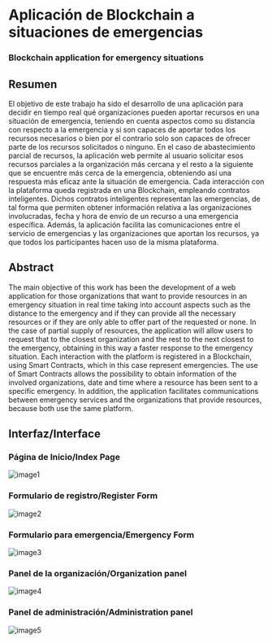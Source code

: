 # Aplicación de Blockchain a situaciones de emergencias
### Blockchain application for emergency situations
## Resumen
El objetivo de este trabajo ha sido el desarrollo de una aplicación para decidir en tiempo real qué organizaciones pueden aportar recursos en una situación de emergencia, teniendo en cuenta aspectos como su distancia con respecto a la emergencia y si son capaces de aportar todos los recursos necesarios o bien por el contrario solo son capaces de ofrecer parte de los recursos solicitados o ninguno.
En el caso de abastecimiento parcial de recursos, la aplicación web permite al usuario solicitar esos recursos parciales a la organización más cercana y el resto a la siguiente que se encuentre más cerca de la emergencia, obteniendo así una respuesta más eficaz ante la situación de emergencia.
 Cada interacción con la plataforma queda registrada en una Blockchain, empleando contratos inteligentes. Dichos contratos inteligentes representan las emergencias, de tal forma que permiten obtener información relativa a las organizaciones involucradas, fecha y hora de envío de un recurso a una emergencia específica.
Además, la aplicación facilita las comunicaciones entre el servicio de emergencias y las organizaciones que aportan los recursos, ya que todos los participantes hacen uso de la misma plataforma.
## Abstract
The main objective of this work has been the development of a web application for those organizations that want to provide resources in an emergency situation in real time  taking into account aspects such as the distance to the emergency and if they can provide all the necessary resources or if they are only able to offer part of the requested or none.
In the case of partial supply of resources, the application will allow users to request that to the closest organization and the rest to the next closest to the emergency, obtaining in this way a faster response to the emergency situation.
Each interaction with the platform is registered in a Blockchain, using Smart Contracts, which in this case represent emergencies. The use of Smart Contracts allows the possibility to obtain information of the involved organizations, date and time where a resource has been sent to a specific emergency.
In addition, the application facilitates communications between emergency services and the organizations that provide resources, because both use the same platform.

## Interfaz/Interface

### Página de Inicio/Index Page
![image1](https://user-images.githubusercontent.com/32460920/59161958-1b314800-8ae1-11e9-82c6-d910efca5893.png)
### Formulario de registro/Register Form
![image2](https://user-images.githubusercontent.com/32460920/59161971-503d9a80-8ae1-11e9-8ed1-786e607e890a.png)
### Formulario para emergencia/Emergency Form
![image3](https://user-images.githubusercontent.com/32460920/59162000-a6124280-8ae1-11e9-9129-9c1204a3ae02.png)
### Panel de la organización/Organization panel
![image4](https://user-images.githubusercontent.com/32460920/59162014-cf32d300-8ae1-11e9-9b1a-e96b5a811c4a.png)
### Panel de administración/Administration panel
![image5](https://user-images.githubusercontent.com/32460920/59162017-00130800-8ae2-11e9-8ac6-ebd7613269df.png)
